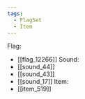 ```yaml
---
tags:
  - FlagSet
  - Item
---
```

Flag:
- [[flag_12266]]
Sound:
- [[sound_44]]
- [[sound_43]]
- [[sound_17]]
Item:
- [[item_519]]

